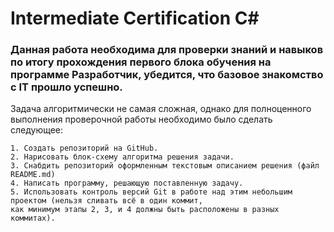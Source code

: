 # Intermediate Certification C#
### Данная работа необходима для проверки знаний и навыков по итогу прохождения первого блока обучения на программе Разработчик, убедится, что базовое знакомство с IT прошло успешно.

Задача алгоритмически не самая сложная, однако для полноценного выполнения проверочной работы необходимо было сделать следующее:
```
1. Создать репозиторий на GitHub.
2. Нарисовать блок-схему алгоритма решения задачи.
3. Снабдить репозиторий оформленным текстовым описанием решения (файл README.md)
4. Написать программу, решающую поставленную задачу.
5. Использовать контроль версий Git в работе над этим небольшим проектом (нельзя сливать всё в один коммит,
как минимум этапы 2, 3, и 4 должны быть расположены в разных коммитах).
```

